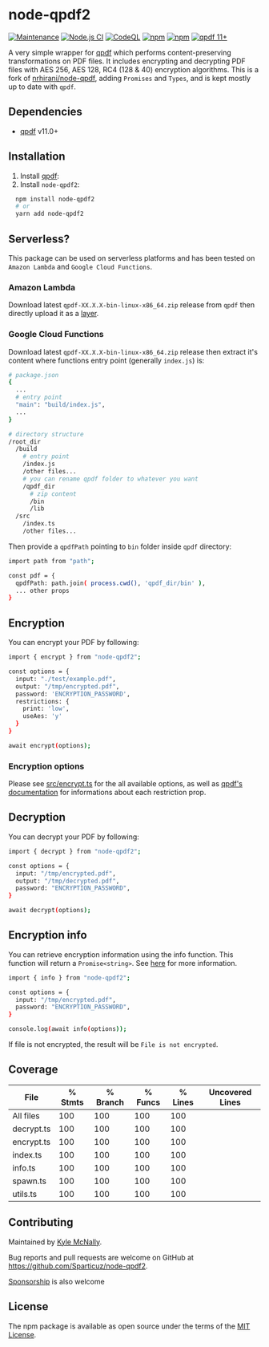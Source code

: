 # node-qpdf2

[![Maintenance](https://img.shields.io/badge/Maintained%3F-yes-green.svg)](https://github.com/Sparticuz/node-qpdf2/commits/master)
[![Node.js CI](https://github.com/Sparticuz/node-qpdf2/actions/workflows/node.js.yml/badge.svg)](https://github.com/Sparticuz/node-qpdf2/actions/workflows/node.js.yml)
[![CodeQL](https://github.com/Sparticuz/node-qpdf2/actions/workflows/codeql-analysis.yml/badge.svg)](https://github.com/Sparticuz/node-qpdf2/actions/workflows/codeql-analysis.yml)
[![npm](https://img.shields.io/npm/v/node-qpdf2)](https://www.npmjs.com/package/node-qpdf2)
[![npm](https://img.shields.io/npm/dm/node-qpdf)](https://www.npmjs.com/package/node-qpdf2)
[![qpdf 11+](https://img.shields.io/badge/dependencies-qpdf-green)](https://github.com/qpdf/qpdf)

A very simple wrapper for [qpdf](https://github.com/qpdf/qpdf) which performs content-preserving transformations on PDF files. It includes encrypting and decrypting PDF files with AES 256, AES 128, RC4 (128 & 40) encryption algorithms. This is a fork of [nrhirani/node-qpdf](https://github.com/nrhirani/node-qpdf), adding `Promises` and `Types`, and is kept mostly up to date with `qpdf`.

## Dependencies

- [qpdf](https://github.com/qpdf/qpdf) v11.0+

## Installation

1. Install [qpdf](https://github.com/qpdf/qpdf/releases):
2. Install `node-qpdf2`:

```bash
  npm install node-qpdf2
  # or
  yarn add node-qpdf2
```

## Serverless?

This package can be used on serverless platforms and has been tested on `Amazon Lambda` and `Google Cloud Functions`. 

### Amazon Lambda
Download latest `qpdf-XX.X.X-bin-linux-x86_64.zip` release from `qpdf` then directly upload it as a [layer](https://docs.aws.amazon.com/lambda/latest/dg/chapter-layers.html).

### Google Cloud Functions
Download latest `qpdf-XX.X.X-bin-linux-x86_64.zip` release then extract it's content where functions entry point (generally `index.js`) is:

```bash
# package.json
{
  ...
  # entry point
  "main": "build/index.js",
  ...
}

# directory structure
/root_dir
  /build
    # entry point
    /index.js 
    /other files...
    # you can rename qpdf folder to whatever you want
    /qpdf_dir 
      # zip content
      /bin
      /lib 
  /src
    /index.ts
    /other files...
```

Then provide a `qpdfPath` pointing to `bin` folder inside `qpdf` directory:
```bash 
import path from "path";

const pdf = {
  qpdfPath: path.join( process.cwd(), 'qpdf_dir/bin' ),
  ... other props
}
```

## Encryption

You can encrypt your PDF by following:

```bash
import { encrypt } from "node-qpdf2";

const options = {
  input: "./test/example.pdf",
  output: "/tmp/encrypted.pdf",
  password: 'ENCRYPTION_PASSWORD',
  restrictions: {
    print: 'low',
    useAes: 'y'
  }
}

await encrypt(options);
```

### Encryption options

Please see [src/encrypt.ts](https://github.com/Sparticuz/node-qpdf2/blob/master/src/encrypt.ts#L9) for the all available options, as well as [qpdf's documentation](https://qpdf.readthedocs.io/en/stable/cli.html#encryption) for informations about each restriction prop.

## Decryption

You can decrypt your PDF by following:

```bash
import { decrypt } from "node-qpdf2";

const options = {
  input: "/tmp/encrypted.pdf",
  output: "/tmp/decrypted.pdf",
  password: "ENCRYPTION_PASSWORD",
}

await decrypt(options);
```

## Encryption info

You can retrieve encryption information using the info function. This function will return a `Promise<string>`. See [here](https://qpdf.readthedocs.io/en/stable/cli.html#option-show-encryption) for more information.

```bash
import { info } from "node-qpdf2";

const options = {
  input: "/tmp/encrypted.pdf",
  password: "ENCRYPTION_PASSWORD",
}

console.log(await info(options));
```
If file is not encrypted, the result will be `File is not encrypted`.

## Coverage

| File       | % Stmts | % Branch | % Funcs | % Lines | Uncovered Lines   |
| ---------- | ------- | -------- | ------- | ------- | ----------------- |
| All files  | 100     | 100      | 100     | 100     |
| decrypt.ts | 100     | 100      | 100     | 100     |
| encrypt.ts | 100     | 100      | 100     | 100     |
| index.ts   | 100     | 100      | 100     | 100     |
| info.ts    | 100     | 100      | 100     | 100     |
| spawn.ts   | 100     | 100      | 100     | 100     |
| utils.ts   | 100     | 100      | 100     | 100     |

## Contributing

Maintained by [Kyle McNally](http://www.github.com/Sparticuz).

Bug reports and pull requests are welcome on GitHub at https://github.com/Sparticuz/node-qpdf2.

[Sponsorship](https://github.com/sponsors/Sparticuz) is also welcome

## License

The npm package is available as open source under the terms of the [MIT License](http://opensource.org/licenses/MIT).

